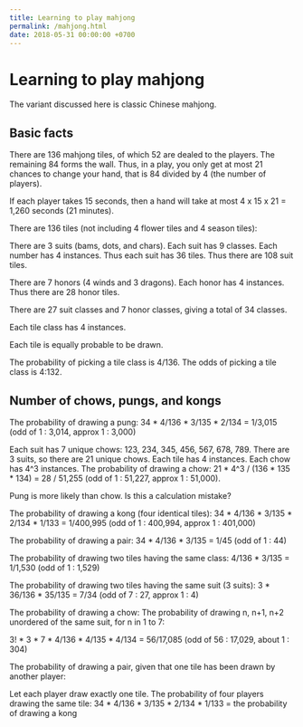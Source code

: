 ```yaml
---
title: Learning to play mahjong
permalink: /mahjong.html
date: 2018-05-31 00:00:00 +0700
---
```


# Learning to play mahjong

The variant discussed here is classic Chinese mahjong.

## Basic facts

There are 136 mahjong tiles,
of which 52 are dealed to the players.
The remaining 84 forms the wall.
Thus, in a play, you only get at most 21 chances to change your hand,
that is 84 divided by 4 (the number of players).

If each player takes 15 seconds, then a hand
will take at most 4 x 15 x 21 = 1,260 seconds (21 minutes).

There are 136 tiles (not including 4 flower tiles and 4 season tiles):

There are 3 suits (bams, dots, and chars). Each suit has 9 classes. Each number has 4 instances. Thus each suit has 36 tiles. Thus there are 108 suit tiles.

There are 7 honors (4 winds and 3 dragons). Each honor has 4 instances. Thus there are 28 honor tiles.

There are 27 suit classes and 7 honor classes, giving a total of 34 classes.

Each tile class has 4 instances.

Each tile is equally probable to be drawn.

The probability of picking a tile class is 4/136. The odds of picking a tile class is 4:132.

## Number of chows, pungs, and kongs

The probability of drawing a pung:
34 * 4/136 * 3/135 * 2/134 = 1/3,015 (odd of 1 : 3,014, approx 1 : 3,000)

Each suit has 7 unique chows: 123, 234, 345, 456, 567, 678, 789.
There are 3 suits, so there are 21 unique chows.
Each tile has 4 instances.
Each chow has 4^3 instances.
The probability of drawing a chow: 21 * 4^3 / (136 * 135 * 134) = 28 / 51,255
(odd of 1 : 51,227, approx 1 : 51,000).

Pung is more likely than chow. Is this a calculation mistake?

The probability of drawing a kong (four identical tiles):
34 * 4/136 * 3/135 * 2/134 * 1/133 = 1/400,995 (odd of 1 : 400,994, approx 1 : 401,000)

The probability of drawing a pair:
34 * 4/136 * 3/135 = 1/45 (odd of 1 : 44)

The probability of drawing two tiles having the same class:
4/136 * 3/135 = 1/1,530 (odd of 1 : 1,529)

The probability of drawing two tiles having the same suit (3 suits):
3 * 36/136 * 35/135 = 7/34 (odd of 7 : 27, approx 1 : 4)

The probability of drawing a chow:
The probability of drawing n, n+1, n+2 unordered of the same suit, for n in 1 to 7:

3! * 3 * 7 * 4/136 * 4/135 * 4/134 = 56/17,085 (odd of 56 : 17,029, about 1 : 304)

The probability of drawing a pair, given that one tile has been drawn by another player:

Let each player draw exactly one tile. The probability of four players drawing the same tile:
34 * 4/136 * 3/135 * 2/134 * 1/133 = the probability of drawing a kong
